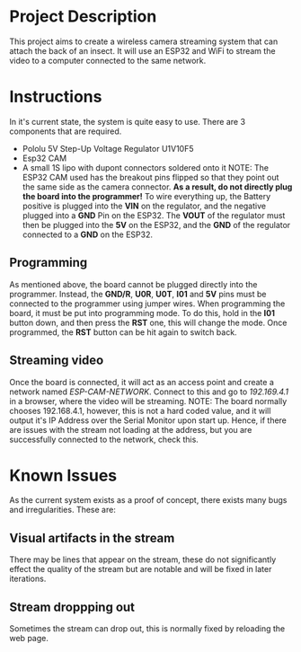 # Project Description
This project aims to create a wireless camera streaming system that can attach the back of an insect. It will use an ESP32 and WiFi to stream the video to a computer connected to the same network.

# Instructions
In it's current state, the system is quite easy to use. There are 3 components that are required.
- Pololu 5V Step-Up Voltage Regulator U1V10F5
- Esp32 CAM
- A small 1S lipo with dupont connectors soldered onto it
NOTE: The ESP32 CAM used has the breakout pins flipped so that they point out the same side as the camera connector. **As a result, do not directly plug the board into the programmer!**
To wire everything up, the Battery positive is plugged into the **VIN** on the regulator, and the negative plugged into a **GND** Pin on the ESP32. The **VOUT** of the regulator must then be plugged into the **5V** on the ESP32, and the **GND** of the regulator connected to a **GND** on the ESP32.

## Programming
As mentioned above, the board cannot be plugged directly into the programmer. Instead, the **GND/R**, **U0R**, **U0T**, **I01** and **5V** pins must be connected to the programmer using jumper wires.
When programming the board, it must be put into programming mode. To do this, hold in the **I01** button down, and then press the **RST** one, this will change the mode. Once programmed, the **RST** button can be hit again to switch back.

## Streaming video
Once the board is connected, it will act as an access point and create a network named *ESP-CAM-NETWORK*. Connect to this and go to *192.169.4.1* in a browser, where the video will be streaming.
NOTE: The board normally chooses 192.168.4.1, however, this is not a hard coded value, and it will output it's IP Address over the Serial Monitor upon start up. Hence, if there are issues with the stream not loading at the address, but you are successfully connected to the network, check this.

# Known Issues
As the current system exists as a proof of concept, there exists many bugs and irregularities. These are:
## Visual artifacts in the stream
There may be lines that appear on the stream, these do not significantly effect the quality of the stream but are notable and will be fixed in later iterations.
## Stream droppping out
Sometimes the stream can drop out, this is normally fixed by reloading the web page.
